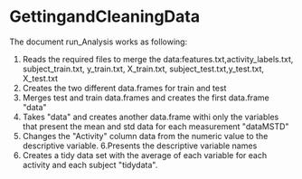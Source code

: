 # GettingandCleaningData

The document run_Analysis works as following:
1. Reads the required files to merge the data:features.txt,activity_labels.txt, subject_train.txt, y_train.txt, X_train.txt, subject_test.txt,y_test.txt, X_test.txt
2. Creates the two different data.frames for train and test
3. Merges test and train data.frames and creates the first data.frame "data"
4. Takes "data" and creates another data.frame withi only the variables that present the mean and std data for each measurement "dataMSTD"
5. Changes the "Activity" column data from the numeric value to the descriptive variable.
6.Presents the descriptive variable names
7. Creates a tidy data set with the average of each variable for each activity and each subject "tidydata".
      